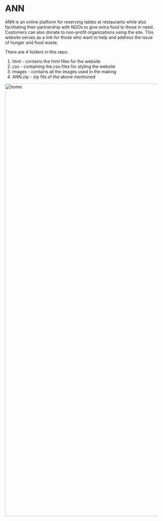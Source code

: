 # ANN

ANN is an online platform for reserving tables at restaurants while also facilitating their partnership with NGOs to give extra food to those in need. Customers can also donate to non-profit organizations using the site. This website serves as a link for those who want to help and address the issue of hunger and food waste.

There are 4 folders in this repo:
  1. html - contains the html files for the website
  2. css - containing the css files for styling the website
  3. images - contains all the images used in the making
  4. ANN.zip - zip file of the above mentioned
  
<img width="1427" alt="home" src="https://user-images.githubusercontent.com/46835432/236501537-259fd35a-588a-4e26-acbb-b487964b05bc.png">
 
